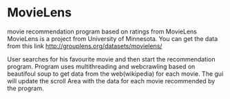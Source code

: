 # MovieLens
movie recommendation program based on ratings from MovieLens
MovieLens is a project from University of Minnesota. You can get the data from this link http://grouplens.org/datasets/movielens/

User searches for his favourite movie and then start the recommendation program.
Program uses multithreading and webcrawling based on beautifoul soup to get data from the web(wikipedia) for each movie.
The gui will update the scroll Area with the data for each movie recommended by the program.
